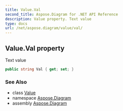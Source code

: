 ```yaml
---
title: Value.Val
second_title: Aspose.Diagram for .NET API Reference
description: Value property. Text value
type: docs
url: /net/aspose.diagram/value/val/
---
```

## Value.Val property

Text value

```csharp
public string Val { get; set; }
```

### See Also

* class [Value](../)
* namespace [Aspose.Diagram](../../value/)
* assembly [Aspose.Diagram](../../../)


